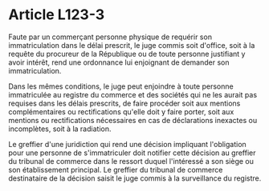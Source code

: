# Article L123-3

Faute par un commerçant personne physique de requérir son immatriculation dans le délai prescrit, le juge commis soit d'office, soit à la requête du procureur de la République ou de toute personne justifiant y avoir intérêt, rend une ordonnance lui enjoignant de demander son immatriculation.

Dans les mêmes conditions, le juge peut enjoindre à toute personne immatriculée au registre du commerce et des sociétés qui ne les aurait pas requises dans les délais prescrits, de faire procéder soit aux mentions complémentaires ou rectifications qu'elle doit y faire porter, soit aux mentions ou rectifications nécessaires en cas de déclarations inexactes ou incomplètes, soit à la radiation.

Le greffier d'une juridiction qui rend une décision impliquant l'obligation pour une personne de s'immatriculer doit notifier cette décision au greffier du tribunal de commerce dans le ressort duquel l'intéressé a son siège ou son établissement principal. Le greffier du tribunal de commerce destinataire de la décision saisit le juge commis à la surveillance du registre.
